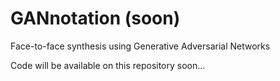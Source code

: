 # GANnotation (soon)

Face-to-face synthesis using Generative Adversarial Networks

Code will be available on this repository soon...


